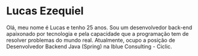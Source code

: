 <h1> Lucas Ezequiel </h1>

<p>Olá, meu nome é Lucas e tenho 25 anos. Sou um desenvolvedor back-end apaixonado por tecnologia e pela capacidade que a programação tem de resolver problemas do mundo real. Atualmente, ocupo a posição de Desenvolvedor Backend Java (Spring) na Iblue Consulting - Ciclic.</p>



